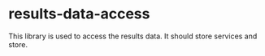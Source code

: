 # results-data-access

This library is used to access the results data. It should store services and store.
